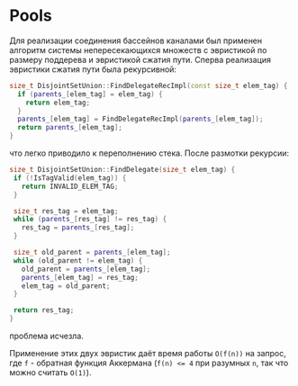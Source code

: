 # Pools
Для реализации соединения бассейнов каналами был применен алгоритм системы непересекающихся множеств с эвристикой по размеру поддерева и эвристикой сжатия пути.
Сперва реализация эвристики сжатия пути была рекурсивной:
```c++
size_t DisjointSetUnion::FindDelegateRecImpl(const size_t elem_tag) {
  if (parents_[elem_tag] = elem_tag) {
    return elem_tag;
  }
  parents_[elem_tag] = FindDelegateRecImpl(parents_[elem_tag]);
  return parents_[elem_tag];
}
```
 что легко приводило к переполнению стека. После размотки рекурсии:
 ```c++
 size_t DisjointSetUnion::FindDelegate(size_t elem_tag) {
  if (!IsTagValid(elem_tag)) {
    return INVALID_ELEM_TAG;
  }

  size_t res_tag = elem_tag;
  while (parents_[res_tag] != res_tag) {
    res_tag = parents_[res_tag];
  }

  size_t old_parent = parents_[elem_tag];
  while (old_parent != elem_tag) {
    old_parent = parents_[elem_tag];
    parents_[elem_tag] = res_tag;
    elem_tag = old_parent;
  }

  return res_tag;
}
 ```
 проблема исчезла.

Применение этих двух эвристик даёт время работы `O(f(n))` на запрос, где `f` - обратная функция Аккермана (`f(n) <= 4` при разумных `n`, так что можно считать `O(1)`).
